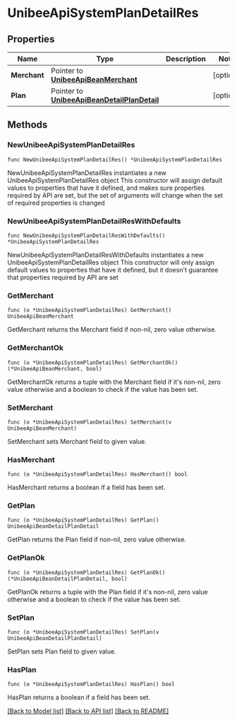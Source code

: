 # UnibeeApiSystemPlanDetailRes

## Properties

Name | Type | Description | Notes
------------ | ------------- | ------------- | -------------
**Merchant** | Pointer to [**UnibeeApiBeanMerchant**](UnibeeApiBeanMerchant.md) |  | [optional] 
**Plan** | Pointer to [**UnibeeApiBeanDetailPlanDetail**](UnibeeApiBeanDetailPlanDetail.md) |  | [optional] 

## Methods

### NewUnibeeApiSystemPlanDetailRes

`func NewUnibeeApiSystemPlanDetailRes() *UnibeeApiSystemPlanDetailRes`

NewUnibeeApiSystemPlanDetailRes instantiates a new UnibeeApiSystemPlanDetailRes object
This constructor will assign default values to properties that have it defined,
and makes sure properties required by API are set, but the set of arguments
will change when the set of required properties is changed

### NewUnibeeApiSystemPlanDetailResWithDefaults

`func NewUnibeeApiSystemPlanDetailResWithDefaults() *UnibeeApiSystemPlanDetailRes`

NewUnibeeApiSystemPlanDetailResWithDefaults instantiates a new UnibeeApiSystemPlanDetailRes object
This constructor will only assign default values to properties that have it defined,
but it doesn't guarantee that properties required by API are set

### GetMerchant

`func (o *UnibeeApiSystemPlanDetailRes) GetMerchant() UnibeeApiBeanMerchant`

GetMerchant returns the Merchant field if non-nil, zero value otherwise.

### GetMerchantOk

`func (o *UnibeeApiSystemPlanDetailRes) GetMerchantOk() (*UnibeeApiBeanMerchant, bool)`

GetMerchantOk returns a tuple with the Merchant field if it's non-nil, zero value otherwise
and a boolean to check if the value has been set.

### SetMerchant

`func (o *UnibeeApiSystemPlanDetailRes) SetMerchant(v UnibeeApiBeanMerchant)`

SetMerchant sets Merchant field to given value.

### HasMerchant

`func (o *UnibeeApiSystemPlanDetailRes) HasMerchant() bool`

HasMerchant returns a boolean if a field has been set.

### GetPlan

`func (o *UnibeeApiSystemPlanDetailRes) GetPlan() UnibeeApiBeanDetailPlanDetail`

GetPlan returns the Plan field if non-nil, zero value otherwise.

### GetPlanOk

`func (o *UnibeeApiSystemPlanDetailRes) GetPlanOk() (*UnibeeApiBeanDetailPlanDetail, bool)`

GetPlanOk returns a tuple with the Plan field if it's non-nil, zero value otherwise
and a boolean to check if the value has been set.

### SetPlan

`func (o *UnibeeApiSystemPlanDetailRes) SetPlan(v UnibeeApiBeanDetailPlanDetail)`

SetPlan sets Plan field to given value.

### HasPlan

`func (o *UnibeeApiSystemPlanDetailRes) HasPlan() bool`

HasPlan returns a boolean if a field has been set.


[[Back to Model list]](../README.md#documentation-for-models) [[Back to API list]](../README.md#documentation-for-api-endpoints) [[Back to README]](../README.md)



